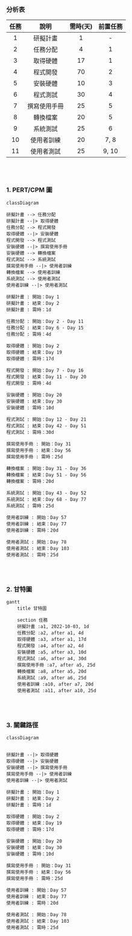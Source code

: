 ### 分析表
| 任務 |     說明    | 需時(天) | 前置任務 |
| :-: | :---------: | :------: | :-----: |
|  1  |   研擬計畫   |    1    |    -    |
|  2  |   任務分配   |    4    |    1    |
|  3  |   取得硬體   |   17    |    1    |
|  4  |   程式開發   |   70    |    2    |
|  5  |   安裝硬體   |   10    |    3    |
|  6  |   程式測試   |   30    |    4    |
|  7  | 撰寫使用手冊 |   25    |    5    |
|  8  |   轉換檔案   |   20    |    5    |
|  9  |   系統測試   |   25    |    6    |
| 10  |  使用者訓練  |   20    |   7, 8  |
| 11  |  使用者測試  |   25    |  9, 10  |

<br>
<br>

### 1. PERT/CPM 圖
```mermaid
classDiagram

研擬計畫 --> 任務分配
研擬計畫 --|> 取得硬體
任務分配 --> 程式開發
取得硬體 --|> 安裝硬體
程式開發 --> 程式測試
安裝硬體 --|> 撰寫使用手冊
安裝硬體 --> 轉換檔案
程式測試 --> 系統測試
撰寫使用手冊 --|> 使用者訓練
轉換檔案 --> 使用者訓練
系統測試 --> 使用者測試
使用者訓練 --|> 使用者測試

研擬計畫 : 開始：Day 1
研擬計畫 : 結束：Day 2
研擬計畫 : 需時：1d

任務分配 : 開始：Day 2 - Day 11
任務分配 : 結束：Day 6 - Day 15
任務分配 : 需時：4d

取得硬體 : 開始：Day 2
取得硬體 : 結束：Day 19
取得硬體 : 需時：17d

程式開發 : 開始：Day 7 - Day 16
程式開發 : 結束：Day 11 - Day 20
程式開發 : 需時：4d

安裝硬體 : 開始：Day 20
安裝硬體 : 結束：Day 30
安裝硬體 : 需時：10d

程式測試 : 開始：Day 12 - Day 21
程式測試 : 結束：Day 42 - Day 51
程式測試 : 需時：30d

撰寫使用手冊 : 開始：Day 31
撰寫使用手冊 : 結束：Day 56
撰寫使用手冊 : 需時：25d

轉換檔案 : 開始：Day 31 - Day 36
轉換檔案 : 結束：Day 51 - Day 56
轉換檔案 : 需時：20d

系統測試 : 開始：Day 43 - Day 52
系統測試 : 結束：Day 68 - Day 77
系統測試 : 需時：25d

使用者訓練 : 開始：Day 57
使用者訓練 : 結束：Day 77
使用者訓練 : 需時：20d

使用者測試 : 開始：Day 78
使用者測試 : 結束：Day 103
使用者測試 : 需時：25d
```

<br>
<br>

### 2. 甘特圖
```mermaid
gantt
    title 甘特圖

    section 任務
    研擬計畫 :a1, 2022-10-03, 1d
    任務分配 :a2, after a1, 4d
    取得硬體 :a3, after a1, 17d
    程式開發 :a4, after a2, 4d
    安裝硬體 :a5, after a3, 10d
    程式測試 :a6, after a4, 30d
    撰寫使用手冊 :a7, after a5, 25d
    轉換檔案 :a8, after a5, 20d
    系統測試 :a9, after a6, 25d
    使用者訓練 :a10, after a7, 20d
    使用者測試 :a11, after a10, 25d
```

<br>
<br>

### 3. 關鍵路徑
```mermaid
classDiagram


研擬計畫 --|> 取得硬體
取得硬體 --|> 安裝硬體
安裝硬體 --|> 撰寫使用手冊
撰寫使用手冊 --|> 使用者訓練
使用者訓練 --|> 使用者測試

研擬計畫 : 開始：Day 1
研擬計畫 : 結束：Day 2
研擬計畫 : 需時：1d

取得硬體 : 開始：Day 2
取得硬體 : 結束：Day 19
取得硬體 : 需時：17d

安裝硬體 : 開始：Day 20
安裝硬體 : 結束：Day 30
安裝硬體 : 需時：10d

撰寫使用手冊 : 開始：Day 31
撰寫使用手冊 : 結束：Day 56
撰寫使用手冊 : 需時：25d

使用者訓練 : 開始：Day 57
使用者訓練 : 結束：Day 77
使用者訓練 : 需時：20d

使用者測試 : 開始：Day 78
使用者測試 : 結束：Day 103
使用者測試 : 需時：25d
```




